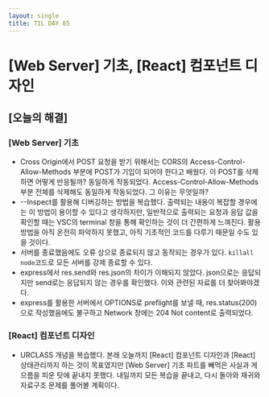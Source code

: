 ```yaml
---
layout: single
title: TIL DAY 65
---
```

# [Web Server] 기초, [React] 컴포넌트 디자인

## [오늘의 해결]

### [Web Server] 기초

- Cross Origin에서 POST 요청을 받기 위해서는 CORS의 Access-Control-Allow-Methods 부분에 POST가 기입이 되어야 한다고 배웠다. 이 POST를 삭제하면 어떻게 반응될까? 동일하게 작동되었다. Access-Control-Allow-Methods 부분 전체를 삭제해도 동일하게 작동되었다. 그 이유는 무엇일까?
- --Inspect를 활용해 디버깅하는 방법을 복습했다. 출력되는 내용이 복잡할 경우에는 이 방법이 용이할 수 있다고 생각하지만, 일반적으로 출력되는 요청과 응답 값을 확인할 때는 VSC의 terminal 창을 통해 확인하는 것이 더 간편하게 느껴진다. 활용 방법을 아직 온전히 파악하지 못했고, 아직 기초적인 코드를 다루기 때문일 수도 있을 것이다.
- 서버를 종료했음에도 오류 상으로 종료되지 않고 동작되는 경우가 있다. `killall node`코드로 모든 서버를 강제 종료할 수 있다.
- express에서 res.send와 res.json의 차이가 이해되지 않았다. json으로는 응답되지만 send로는 응답되지 않는 경우를 확인했다. 이와 관련된 자료를 더 찾아봐야겠다.
- express를 활용한 서버에서 OPTIONS로 preflight를 보낼 때, res.status(200)으로 작성했음에도 불구하고 Network 창에는 204 Not content로 출력되었다.

### [React] 컴포넌트 디자인

- URCLASS 개념을 복습했다. 본래 오늘까지 [React] 컴포넌트 디자인과 [React] 상태관리까지 하는 것이 목표였지만 [Web Server] 기초 파트를 빼먹은 사실과 게으름을 피운 탓에 끝내지 못했다. 내일까지 모든 복습을 끝내고, 다시 돌아와 재귀와 자료구조 문제를 풀어볼 계획이다.
